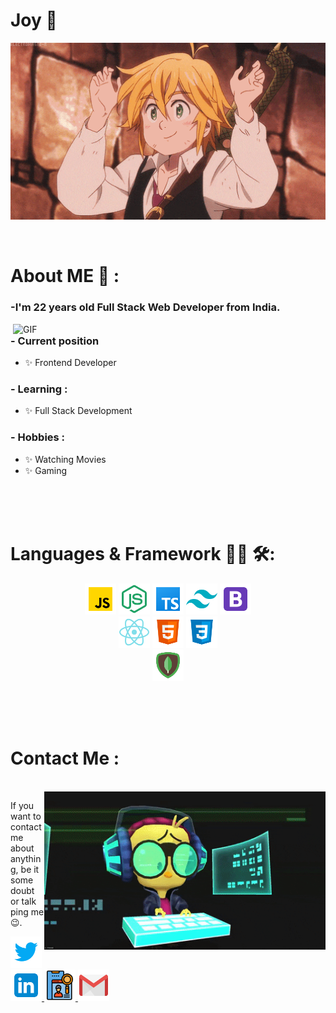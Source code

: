 # Joy 👋

<div align="center">
<img hight="300" width="700" alt="GIF" align="center" src="./assets/gif/1.gif">
</div>

<br />
<br />

# About ME 💬 :

### -I'm 22 years old Full Stack Web Developer from India.

<img hight="400" width="500" alt="GIF" align="right" src="./assets/gif/2.gif">

### - Current position
- ✨ Frontend Developer

### - Learning :
- ✨ Full Stack Development

### - Hobbies : 
- ✨ Watching Movies
- ✨ Gaming

</br>
</br>
</br>


# Languages & Framework 👨‍💻 🛠:

<p align="center">
<img src="./assets/icon/javascript.svg" alt="javascript" height="50px" />
<img src="./assets/icon/node-js.svg" alt="nodejs" height="50px" />
<img src="./assets/icon/typescript.svg" alt="typescript" height="50px" />
<img src="./assets/icon/tailwindcss.svg" alt="tailwindcss" height="50px" />
<img src="./assets/icon/bootstrap.svg" alt="bootstrap" height="50px" />
<br />
<img src="./assets/icon/react.svg" alt="react" height="50px" />
<img src="./assets/icon/html-5.svg" alt="HTML" height="50px" />
<img src="./assets/icon/css3.svg" alt="CSS" height="50px" />
<br />
<img src="./assets/icon/mongodb.svg" height="50px" alt="MongoDB" height="50px" />
</p>

</br>
</br>
</br>

# Contact Me :

<p>
</br>


<img hight="320" width="450" align="right" alt="GIF" src="./assets/gif/contact-me.gif">


If you want to contact me about anything, be it some doubt or talk ping me 😉.


<a href="https://twitter.com/JoyKarmakar9871">
<img src="./assets/icon/twitter.svg" height="50px" alt="twitter" />
</a>
<a href="https://www.linkedin.com/in/joy-karmakar-cooch-behar">
<img src="./assets/icon/linkedin.svg" height="50px" alt="linkdeen" />
</a>
<a href="https://joy-protfolio.vercel.app/">
<img src="./assets/icon/portfolio-64.png" height="50px" alt="protfolio" />
<a href="mailto:joykarmakar987654321.com">
<img src="./assets/icon/gmail.svg" height="50px" alt="gmail" />
</a>
